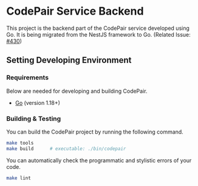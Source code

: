 # CodePair Service Backend

This project is the backend part of the CodePair service developed using Go.
It is being migrated from the NestJS framework to Go. (Related Issue: [#430](https://github.com/yorkie-team/codepair/issues/430))

## Setting Developing Environment

### Requirements

Below are needed for developing and building CodePair.

- [Go](https://golang.org) (version 1.18+)

### Building & Testing

You can build the CodePair project by running the following command.

```sh
make tools
make build		# executable: ./bin/codepair
```

You can automatically check the programmatic and stylistic errors of your code.

```sh
make lint
```

